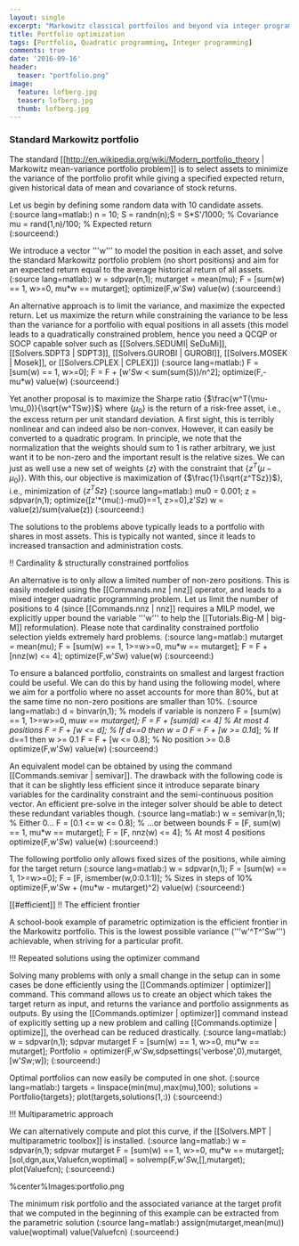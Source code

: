 ```yaml
---
layout: single
excerpt: "Markowitz classical portfoilos and beyond via integer programming."
title: Portfolio optimization
tags: [Portfolio, Quadratic programming, Integer programming]
comments: true
date: '2016-09-16'
header:
  teaser: "portfolio.png"
image:
  feature: lofberg.jpg
  teaser: lofberg.jpg
  thumb: lofberg.jpg
---
```


### Standard Markowitz portfolio

The standard [[http://en.wikipedia.org/wiki/Modern_portfolio_theory | Markowitz mean-variance portfolio problem]] is to select assets to minimize the variance of the portfolio profit while giving a specified expected return, given historical data of mean and covariance of stock returns.

Let us begin by defining some random data with 10 candidate assets.
(:source lang=matlab:)
n = 10;
S = randn(n);S = S*S'/1000; % Covariance
mu  = rand(1,n)/100;        % Expected return       
(:sourceend:)

We introduce a vector '''w''' to model the position in each asset, and solve the standard Markowitz portfolio problem (no short positions) and aim for an expected return equal to the average historical return of all assets.
(:source lang=matlab:)
w = sdpvar(n,1);
mutarget = mean(mu);
F = [sum(w) == 1, w>=0, mu*w == mutarget];
optimize(F,w'*S*w)
value(w)
(:sourceend:)

An alternative approach is to limit the variance, and maximize the expected return. Let us maximize the return while constraining the variance to be less than the variance for a  portfolio with equal positions in all assets (this model leads to a quadratically constrained problem, hence you need a QCQP or SOCP capable solver such as [[Solvers.SEDUMI| SeDuMi]], [[Solvers.SDPT3 | SDPT3]], [[Solvers.GUROBI | GUROBI]], [[Solvers.MOSEK | Mosek]], or [[Solvers.CPLEX | CPLEX]])
(:source lang=matlab:)
F = [sum(w) == 1, w>=0];
F = F + [w'*S*w < sum(sum(S))/n^2];
optimize(F,-mu*w)
value(w)
(:sourceend:)

Yet another proposal is to maximize the Sharpe ratio {$\frac{w^T(\mu-\mu_0)}{\sqrt{w^TSw}}$} where {$\mu_0$} is the return of a risk-free asset, i.e., the excess return per unit standard deviation. A first sight, this is terribly nonlinear and can indeed also be non-convex. However, it can easily be converted to a quadratic program. In principle, we note that the normalization that the weights should sum to 1 is rather arbitrary, we just want it to be non-zero and the important result is the relative sizes. We can just as well use a new set of weights {$z$} with the constraint that {$z^T(\mu-\mu_0)$}. With this, our objective is maximization of {$\frac{1}{\sqrt{z^TSz}}$}, i.e., minimization of {$z^TSz$}
(:source lang=matlab:)
mu0 = 0.001;
z = sdpvar(n,1);
optimize([z'*(mu(:)-mu0)==1, z>=0],z'*S*z)
w = value(z)/sum(value(z))
(:sourceend:)

The solutions to the problems above typically leads to a portfolio with shares in most assets. This is typically not wanted, since it leads to increased transaction and administration costs. 

!! Cardinality & structurally constrained portfolios

An alternative is to only allow a limited number of non-zero positions. This is easily modeled using the [[Commands.nnz | nnz]] operator, and leads to a mixed integer quadratic programming problem. Let us limit the number of positions to 4 (since [[Commands.nnz | nnz]] requires a MILP model, we explicitly upper bound the variable '''w''' to help the [[Tutorials.Big-M | big-M]] reformulation). Please note that cardinality constrained portfolio selection yields extremely hard problems.
(:source lang=matlab:)
mutarget = mean(mu);
F = [sum(w) == 1, 1>=w>=0, mu*w == mutarget];
F = F + [nnz(w) <= 4];
optimize(F,w'*S*w)
value(w)
(:sourceend:)

To ensure a balanced portfolio, constraints on smallest and largest fraction could be useful. We can do this by hand using the following model, where we aim for a portfolio where no asset accounts for more than 80%, but at the same time no non-zero positions are smaller than 10%.
(:source lang=matlab:)
d = binvar(n,1);           % models if variable is nonzero
F = [sum(w) == 1, 1>=w>=0, mu*w == mutarget];
F = F + [sum(d) <= 4]   % At most 4 positions
F = F + [w <= d];       % If d==0 then w = 0
F = F + [w >= 0.1*d];   % If d==1 then w >= 0.1
F = F + [w <= 0.8];     % No position >= 0.8
optimize(F,w'*S*w)
value(w)
(:sourceend:)

An equivalent model can be obtained by using the command [[Commands.semivar | semivar]]. The drawback with the following code is that it can be slightly less efficient since it introduce separate binary variables for the cardinality constraint and the semi-continuous position vector. An efficient pre-solve in the integer solver should be able to detect these redundant variables though.
(:source lang=matlab:)
w = semivar(n,1);      % Either 0...
F = [0.1 <= w <= 0.8]; % ...or between bounds
F = [F, sum(w) == 1, mu*w == mutarget];
F = [F, nnz(w) <= 4];      % At most 4 positions
optimize(F,w'*S*w)
value(w)
(:sourceend:)

The following portfolio only allows fixed sizes of the positions, while aiming for the target return
(:source lang=matlab:)
w = sdpvar(n,1);
F = [sum(w) == 1, 1>=w>=0];
F = [F, ismember(w,0:0.1:1)];  % Sizes in steps of 10%
optimize(F,w'*S*w + (mu*w - mutarget)^2)
value(w)
(:sourceend:)

[[#efficient]]
!! The efficient frontier

A school-book example of parametric optimization is the efficient frontier in the Markowitz portfolio. This is the lowest possible variance ('''w'^T^'Sw''') achievable, when striving for a particular profit. 

!!! Repeated solutions using the optimizer command

Solving many problems with only a small change in the setup can in some cases be done efficiently using the [[Commands.optimizer | optimizer]] command. This command allows us to create an object which takes the target return as input, and returns the variance and portfolio assignments as outputs. By using the [[Commands.optimizer | optimizer]] command instead of explicitly setting up a new problem and calling [[Commands.optimize | optimize]], the overhead can be reduced drastically.
(:source lang=matlab:)
w = sdpvar(n,1);
sdpvar mutarget
F = [sum(w) == 1, w>=0, mu*w == mutarget];
Portfolio = optimizer(F,w'*S*w,sdpsettings('verbose',0),mutarget,[w'*S*w;w]);
(:sourceend:)

Optimal portfolios can now easily be computed in one shot.
(:source lang=matlab:)
targets = linspace(min(mu),max(mu),100);
solutions = Portfolio{targets};
plot(targets,solutions(1,:))
(:sourceend:)

!!! Multiparametric approach

We can alternatively compute and plot this curve, if the [[Solvers.MPT | multiparametric toolbox]] is installed.
(:source lang=matlab:)
w = sdpvar(n,1);
sdpvar mutarget
F = [sum(w) == 1, w>=0, mu*w == mutarget];
[sol,dgn,aux,Valuefcn,woptimal] = solvemp(F,w'*S*w,[],mutarget);
plot(Valuefcn);
(:sourceend:)

%center%Images:portfolio.png

The minimum risk portfolio and the associated variance at the target profit that we computed in the beginning of this example can be extracted from the parametric solution
(:source lang=matlab:)
assign(mutarget,mean(mu))
value(woptimal)
value(Valuefcn)
(:sourceend:)


